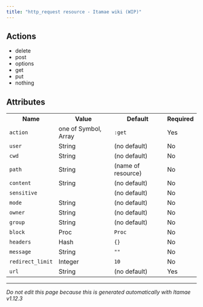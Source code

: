 ```yaml
---
title: "http_request resource - Itamae wiki (WIP)"
---
```


## Actions

- delete
- post
- options
- get
- put
- nothing

## Attributes

<table>
  <tr>
    <th>Name</th>
    <th>Value</th>
    <th>Default</th>
    <th>Required</th>
  </tr>
    <tr>
      <td><code>action</code></td>
      <td>one of Symbol, Array</td>
      <td><code>:get</code></td>
      <td>Yes</td>
    </tr>
    <tr>
      <td><code>user</code></td>
      <td>String</td>
      <td>(no default)</td>
      <td>No</td>
    </tr>
    <tr>
      <td><code>cwd</code></td>
      <td>String</td>
      <td>(no default)</td>
      <td>No</td>
    </tr>
    <tr>
      <td><code>path</code></td>
      <td>String</td>
      <td>(name of resource)</td>
      <td>No</td>
    </tr>
    <tr>
      <td><code>content</code></td>
      <td>String</td>
      <td>(no default)</td>
      <td>No</td>
    </tr>
    <tr>
      <td><code>sensitive</code></td>
      <td></td>
      <td>(no default)</td>
      <td>No</td>
    </tr>
    <tr>
      <td><code>mode</code></td>
      <td>String</td>
      <td>(no default)</td>
      <td>No</td>
    </tr>
    <tr>
      <td><code>owner</code></td>
      <td>String</td>
      <td>(no default)</td>
      <td>No</td>
    </tr>
    <tr>
      <td><code>group</code></td>
      <td>String</td>
      <td>(no default)</td>
      <td>No</td>
    </tr>
    <tr>
      <td><code>block</code></td>
      <td>Proc</td>
      <td><code>Proc</code></td>
      <td>No</td>
    </tr>
    <tr>
      <td><code>headers</code></td>
      <td>Hash</td>
      <td><code>{}</code></td>
      <td>No</td>
    </tr>
    <tr>
      <td><code>message</code></td>
      <td>String</td>
      <td><code>""</code></td>
      <td>No</td>
    </tr>
    <tr>
      <td><code>redirect_limit</code></td>
      <td>Integer</td>
      <td><code>10</code></td>
      <td>No</td>
    </tr>
    <tr>
      <td><code>url</code></td>
      <td>String</td>
      <td>(no default)</td>
      <td>Yes</td>
    </tr>
</table>


***

_Do not edit this page because this is generated automatically with Itamae v1.12.3_

